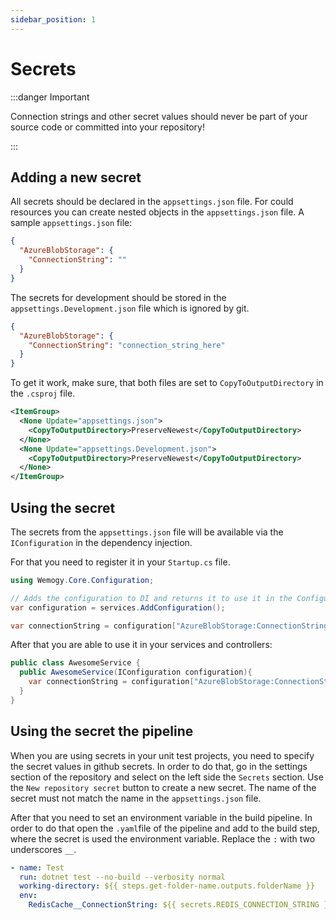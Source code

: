 ```yaml
---
sidebar_position: 1
---
```


# Secrets

:::danger Important

Connection strings and other secret values should never be part of your source code or committed into your repository!

:::

## Adding a new secret

All secrets should be declared in the `appsettings.json` file. For could resources you can create nested objects in the `appsettings.json` file. A sample `appsettings.json` file:

```json
{
  "AzureBlobStorage": {
    "ConnectionString": ""
  }
}
```

The secrets for development should be stored in the `appsettings.Development.json` file which is ignored by git.

```json
{
  "AzureBlobStorage": {
    "ConnectionString": "connection_string_here"
  }
}
```

To get it work, make sure, that both files are set to `CopyToOutputDirectory` in the `.csproj` file.

```xml
<ItemGroup>
  <None Update="appsettings.json">
    <CopyToOutputDirectory>PreserveNewest</CopyToOutputDirectory>
  </None>
  <None Update="appsettings.Development.json">
    <CopyToOutputDirectory>PreserveNewest</CopyToOutputDirectory>
  </None>
</ItemGroup>
```

## Using the secret

The secrets from the `appsettings.json` file will be available via the `IConfiguration` in the dependency injection.

For that you need to register it in your `Startup.cs` file.

```csharp
using Wemogy.Core.Configuration;

// Adds the configuration to DI and returns it to use it in the ConfigureServices function
var configuration = services.AddConfiguration();

var connectionString = configuration["AzureBlobStorage:ConnectionString"];
```

After that you are able to use it in your services and controllers:

```csharp
public class AwesomeService {
  public AwesomeService(IConfiguration configuration){
    var connectionString = configuration["AzureBlobStorage:ConnectionString"];
  }
}
```

## Using the secret the pipeline

When you are using secrets in your unit test projects, you need to specify the secret values in github secrets. In order to do that, go in the settings section of the repository and select on the left side the `Secrets` section. Use the `New repository secret` button to create a new secret. The name of the secret must not match the name in the `appsettings.json` file.

After that you need to set an environment variable in the build pipeline. In order to do that open the `.yaml`file of the pipeline and add to the build step, where the secret is used the environment variable. Replace the `:` with two underscores `__`.

```yaml
- name: Test
  run: dotnet test --no-build --verbosity normal
  working-directory: ${{ steps.get-folder-name.outputs.folderName }}
  env:
    RedisCache__ConnectionString: ${{ secrets.REDIS_CONNECTION_STRING }}
```
